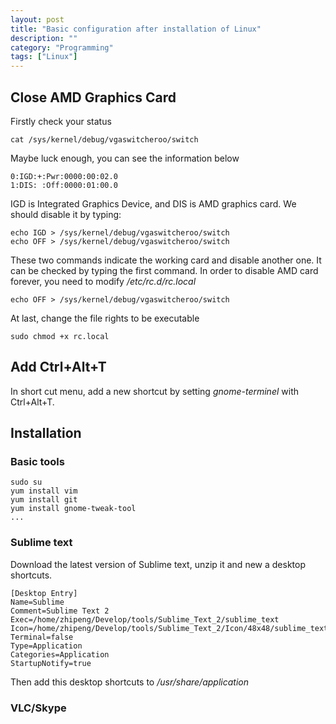 ```yaml
---
layout: post
title: "Basic configuration after installation of Linux"
description: ""
category: "Programming"
tags: ["Linux"]
---
```


## Close AMD Graphics Card

Firstly check your status

    cat /sys/kernel/debug/vgaswitcheroo/switch

Maybe luck enough, you can see the information below

	0:IGD:+:Pwr:0000:00:02.0
	1:DIS: :Off:0000:01:00.0

IGD is Integrated Graphics Device, and DIS is AMD graphics card. We should disable it by typing:

	echo IGD > /sys/kernel/debug/vgaswitcheroo/switch
	echo OFF > /sys/kernel/debug/vgaswitcheroo/switch

These two commands indicate the working card and disable another one. It can be checked by typing the first command. In order to disable AMD card forever, you need to modify */etc/rc.d/rc.local*

    echo OFF > /sys/kernel/debug/vgaswitcheroo/switch

At last, change the file rights to be executable
    
    sudo chmod +x rc.local

## Add Ctrl+Alt+T

In short cut menu, add a new shortcut by setting *gnome-terminel* with Ctrl+Alt+T.

## Installation

### Basic tools

	sudo su
    yum install vim
    yum install git
    yum install gnome-tweak-tool
    ...

### Sublime text

Download the latest version of Sublime text, unzip it and new a desktop shortcuts.

    [Desktop Entry]
    Name=Sublime
    Comment=Sublime Text 2
    Exec=/home/zhipeng/Develop/tools/Sublime_Text_2/sublime_text
    Icon=/home/zhipeng/Develop/tools/Sublime_Text_2/Icon/48x48/sublime_text.png
    Terminal=false
    Type=Application
    Categories=Application
    StartupNotify=true

Then add this desktop shortcuts to */usr/share/application*

### VLC/Skype